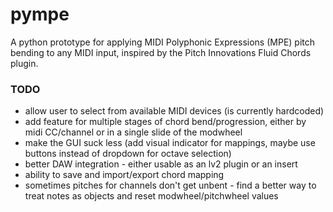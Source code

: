 # pympe
A python prototype for applying MIDI Polyphonic Expressions (MPE) pitch bending to any MIDI input, inspired by the Pitch Innovations Fluid Chords plugin.

### TODO
- allow user to select from available MIDI devices (is currently hardcoded)
- add feature for multiple stages of chord bend/progression, either by midi CC/channel or in a single slide of the modwheel
- make the GUI suck less (add visual indicator for mappings, maybe use buttons instead of dropdown for octave selection)
- better DAW integration - either usable as an lv2 plugin or an insert
- ability to save and import/export chord mapping
- sometimes pitches for channels don't get unbent - find a better way to treat notes as objects and reset modwheel/pitchwheel values
